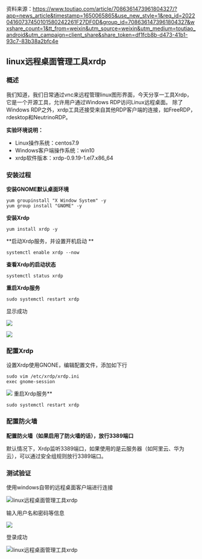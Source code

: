 资料来源：https://www.toutiao.com/article/7086361473961804327/?app=news_article&timestamp=1650065865&use_new_style=1&req_id=202204160737450101580242261F27DF0D&group_id=7086361473961804327&wxshare_count=1&tt_from=weixin&utm_source=weixin&utm_medium=toutiao_android&utm_campaign=client_share&share_token=df1fcb8b-d473-41b1-93c7-83b38a2bfc4e

## linux远程桌面管理工具xrdp

### 概述

我们知道，我们日常通过vnc来远程管理linux图形界面，今天分享一工具Xrdp，它是一个开源工具，允许用户通过Windows RDP访问Linux远程桌面。 除了Windows RDP之外，xrdp工具还接受来自其他RDP客户端的连接，如FreeRDP，rdesktop和NeutrinoRDP。

**实验环境说明：**

- Linux操作系统：centos7.9
- Windows客户端操作系统：win10
- xrdp软件版本：xrdp-0.9.19-1.el7.x86_64

### 安装过程

**安装GNOME默认桌面环境**

```Shell
yum groupinstall "X Window System" -y
yum group install "GNOME" -y
```

**安装Xrdp**

```Shell
yum install xrdp -y
```

**启动Xrdp服务，并设置开机启动 **

```Shell
systemctl enable xrdp --now
```

**查看Xrdp的启动状态**

```Shell
systemctl status xrdp
```
**重启Xrdp服务**

```Shell
sudo systemctl restart xrdp
```
显示成功

![](https://tva1.sinaimg.cn/large/e6c9d24ely1h1bi4q4lvbj21440bs41j.jpg)

![](https://tva1.sinaimg.cn/large/e6c9d24ely1h1bi51915vj20u80fz0vx.jpg)

###  配置Xrdp

设置Xrdp使用GNONE，编辑配置文件，添加如下行

```Shell
sudo vim /etc/xrdp/xrdp.ini
exec gnome-session
```

![](https://tva1.sinaimg.cn/large/e6c9d24ely1h1bi7fzq1yj20p609q75j.jpg)
重启Xrdp服务**

```Shell
sudo systemctl restart xrdp
```



###  配置防火墙

**配置防火墙（如果启用了防火墙的话），放行3389端口**

默认情况下，Xrdp监听3389端口，如果使用的是云服务器（如阿里云、华为云），可以通过安全组规则放行3389端口。

### 测试验证

使用windows自带的远程桌面客户端进行连接

![linux远程桌面管理工具xrdp](https://p3.toutiaoimg.com/origin/tos-cn-i-qvj2lq49k0/4726e231ae62470cb637436f1bf90a12?from=pc)

输入用户名和密码等信息

![](https://tva1.sinaimg.cn/large/e6c9d24ely1h1bi9zybqjj20pj0m0jrx.jpg)

登录成功

![linux远程桌面管理工具xrdp](https://p3.toutiaoimg.com/origin/tos-cn-i-qvj2lq49k0/e3ce007cdca34f7298c53eaaed3ee3a3?from=pc)